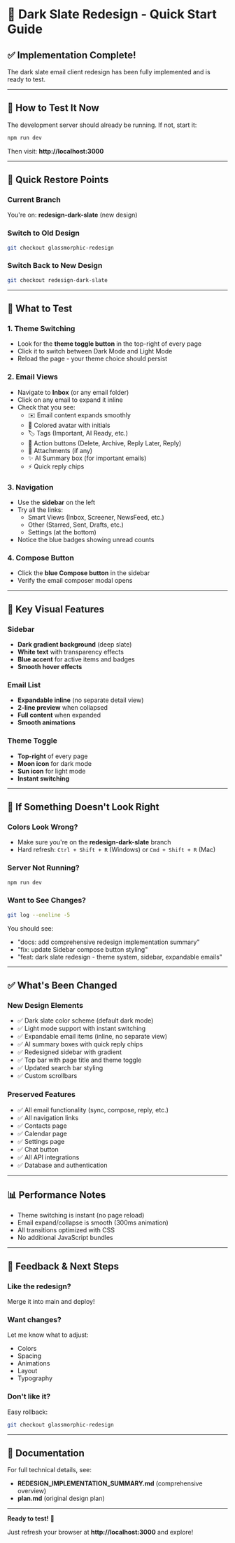 # 🎨 Dark Slate Redesign - Quick Start Guide

## ✅ Implementation Complete!

The dark slate email client redesign has been fully implemented and is ready to test.

---

## 🚀 How to Test It Now

The development server should already be running. If not, start it:

```bash
npm run dev
```

Then visit: **http://localhost:3000**

---

## 🔄 Quick Restore Points

### Current Branch
You're on: **redesign-dark-slate** (new design)

### Switch to Old Design
```bash
git checkout glassmorphic-redesign
```

### Switch Back to New Design
```bash
git checkout redesign-dark-slate
```

---

## 🎯 What to Test

### 1. Theme Switching
- Look for the **theme toggle button** in the top-right of every page
- Click it to switch between Dark Mode and Light Mode
- Reload the page - your theme choice should persist

### 2. Email Views
- Navigate to **Inbox** (or any email folder)
- Click on any email to expand it inline
- Check that you see:
  - ✉️ Email content expands smoothly
  - 🎨 Colored avatar with initials
  - 🏷️ Tags (Important, AI Ready, etc.)
  - 🔘 Action buttons (Delete, Archive, Reply Later, Reply)
  - 📎 Attachments (if any)
  - ✨ AI Summary box (for important emails)
  - ⚡ Quick reply chips

### 3. Navigation
- Use the **sidebar** on the left
- Try all the links:
  - Smart Views (Inbox, Screener, NewsFeed, etc.)
  - Other (Starred, Sent, Drafts, etc.)
  - Settings (at the bottom)
- Notice the blue badges showing unread counts

### 4. Compose Button
- Click the **blue Compose button** in the sidebar
- Verify the email composer modal opens

---

## 🎨 Key Visual Features

### Sidebar
- **Dark gradient background** (deep slate)
- **White text** with transparency effects
- **Blue accent** for active items and badges
- **Smooth hover effects**

### Email List
- **Expandable inline** (no separate detail view)
- **2-line preview** when collapsed
- **Full content** when expanded
- **Smooth animations**

### Theme Toggle
- **Top-right** of every page
- **Moon icon** for dark mode
- **Sun icon** for light mode
- **Instant switching**

---

## 🐛 If Something Doesn't Look Right

### Colors Look Wrong?
- Make sure you're on the **redesign-dark-slate** branch
- Hard refresh: `Ctrl + Shift + R` (Windows) or `Cmd + Shift + R` (Mac)

### Server Not Running?
```bash
npm run dev
```

### Want to See Changes?
```bash
git log --oneline -5
```
You should see:
- "docs: add comprehensive redesign implementation summary"
- "fix: update Sidebar compose button styling"  
- "feat: dark slate redesign - theme system, sidebar, expandable emails"

---

## ✅ What's Been Changed

### New Design Elements
- ✅ Dark slate color scheme (default dark mode)
- ✅ Light mode support with instant switching
- ✅ Expandable email items (inline, no separate view)
- ✅ AI summary boxes with quick reply chips
- ✅ Redesigned sidebar with gradient
- ✅ Top bar with page title and theme toggle
- ✅ Updated search bar styling
- ✅ Custom scrollbars

### Preserved Features
- ✅ All email functionality (sync, compose, reply, etc.)
- ✅ All navigation links
- ✅ Contacts page
- ✅ Calendar page
- ✅ Settings page
- ✅ Chat button
- ✅ All API integrations
- ✅ Database and authentication

---

## 📊 Performance Notes

- Theme switching is instant (no page reload)
- Email expand/collapse is smooth (300ms animation)
- All transitions optimized with CSS
- No additional JavaScript bundles

---

## 💬 Feedback & Next Steps

### Like the redesign?
Merge it into main and deploy!

### Want changes?
Let me know what to adjust:
- Colors
- Spacing
- Animations
- Layout
- Typography

### Don't like it?
Easy rollback:
```bash
git checkout glassmorphic-redesign
```

---

## 📝 Documentation

For full technical details, see:
- **REDESIGN_IMPLEMENTATION_SUMMARY.md** (comprehensive overview)
- **plan.md** (original design plan)

---

**Ready to test!** 🎉

Just refresh your browser at **http://localhost:3000** and explore!

